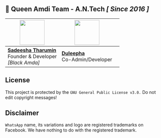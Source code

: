 
## 🐝 Queen Amdi Team - A.N.Tech *[ Since 2016 ]*

| <a href="https://amdaniwasa.com"><img src="https://i.ibb.co/yqKYsrV/sadeesha.jpg" width=80 height=80></a> | <a href="https://sasmitha-ashinsana.vercel.app/"><img src="https://i.ibb.co/5LyfKBd/IMG-20231226-WA0014-01.jpg" width=80 height=80></a> |  |
|---|---|---|
| **[Sadeesha Tharumin](https://github.com/BlackAmda)**</br>Founder & Developer</br>*[Black Amda]* | **[Duleepha](https://github.com/sasmeee)**</br>Co-Admin/Developer


## License
This project is protected by the `GNU General Public License v3.0.`
Do not edit copyright messages!

## Disclaimer
`WhatsApp` name, its variations and logo are registered trademarks on Facebook. We have nothing to do with the registered trademark.
